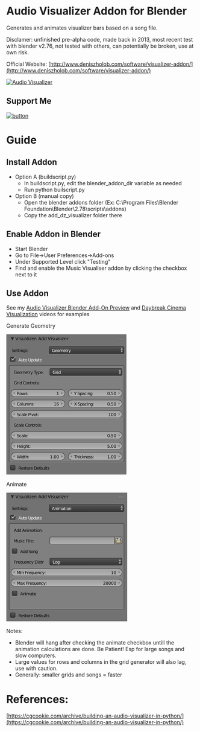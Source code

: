 # Audio Visualizer Addon for Blender
Generates and animates visualizer bars based on a song file.

Disclamer: unfinished pre-alpha code, made back in 2013, most recent test with blender v2.76, not tested with others, can potentially be broken, use at own risk.

Official Website: [http://www.deniszholob.com/software/visualizer-addon/](http://www.deniszholob.com/software/visualizer-addon/)

[![Audio Visualizer](http://deniszholob.com/static/website/images/software/audio-visualizer/audio-vis-product-render-cutout.png)](http://www.deniszholob.com/software/visualizer-addon/)

## Support Me
[![button](https://c5.patreon.com/external/logo/downloads_wordmark_white_on_coral.png)](https://www.patreon.com/deniszholob)

# Guide
## Install Addon
* Option A (buildscript.py)
    * In buildscript.py, edit the blender_addon_dir variable as needed
    * Run python builscript.py
* Option B (manual copy)
    * Open the blender addons folder (Ex: C:\Program Files\Blender Foundation\Blender\2.78\scripts\addons)
    * Copy the add_dz_visualizer folder there

## Enable Addon in Blender
* Start Blender
* Go to File->User Preferences->Add-ons
* Under Supported Level click "Testing"
* Find and enable the Music Visualiser addon by clicking the checkbox next to it

## Use Addon
See my [Audio Visualizer Blender Add-On Preview](https://youtu.be/uUlN-A3B_Cc) and [Daybreak Cinema Visualization](https://youtu.be/KbHaR7-7sXs) videos for examples

Generate Geometry

![Generate Geometry](./screenshots/dzvis-screenshot-geometry-grid.png)

Animate

![Animate](./screenshots/dzvis-screenshot-animation.png)

Notes:
* Blender will hang after checking the animate checkbox untill the animation calculations are done. Be Patient! Esp for large songs and slow computers.
* Large values for rows and columns in the grid generator will also lag, use with caution.
* Generally: smaller grids and songs = faster

# References:
[https://cgcookie.com/archive/building-an-audio-visualizer-in-python/](https://cgcookie.com/archive/building-an-audio-visualizer-in-python/)
